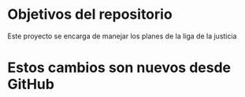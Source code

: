 # Objetivos del repositorio

Este proyecto se encarga de manejar los planes de la liga de la justicia

# Estos cambios son nuevos desde GitHub

